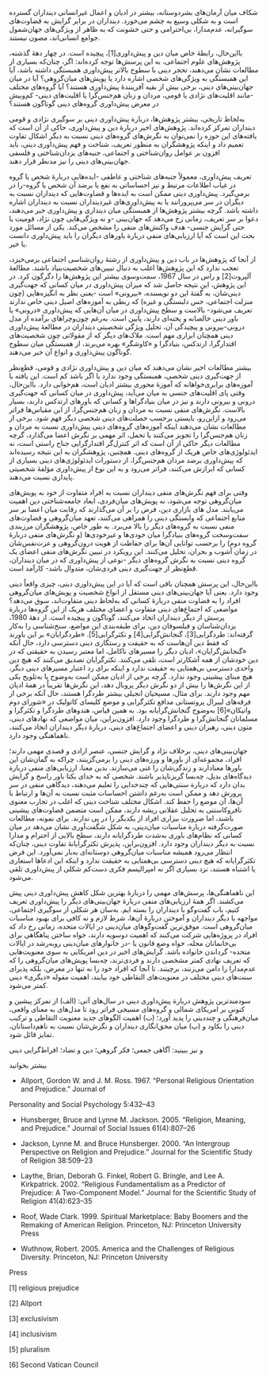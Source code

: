   شکاف میان آرمان‌های بشردوستانه، بیشتر در ادیان و اعمال غیرانسانی دینداران گسترده است و به شکلی وسیع به چشم می‌خورد. دینداران در برابر گرایش به قضاوت‌های سوگیرانه، عدم‌مدارا، بی‌احترامی و حتی خشونت که به ظاهر از ویژگی‌های جهان‌شمول جوامع انسانی‌اند، مصون نیستند.

بااین‌حال، رابطۀ خاص میان دین و پیش‌داوری[1]، پیچیده است. در چهار دهۀ گذشته، پژوهش‌های علوم اجتماعی، به این پرسش‌ها توجه کرده‌اند: اگر، چنان‌که بسیاری از مطالعات نشان می‌دهند، تحجر دینی با سطوح بالاتر پیش‌داوری همبستگی داشته باشد، آیا این همبستگی به ویژگی‌های شخصی اشاره دارد یا پویش‌های میان‌گروهی؟ آیا در میان جهان‌بینی‌های دینی، برخی بیش از بقیه آفرینندۀ پیش‌داوری هستند؟ آیا گروه‌های مختلف -مانند اقلیت‌های نژادی یا قومی، مردان و زنان هم‌جنس‌گرا یا اقلیت‌های دینی- کم‌وبیش در معرض پیش‌داوری گروه‌های دینی گوناگون هستند؟

به‌لحاظ تاریخی، بیشتر پژوهش‌ها، دربارة پیش‌داوری دینی بر سوگیری نژادی و قومی دینداران تمرکز کرده‌اند. پژوهش‌های اخیر دربارۀ دین و پیش‌داوری، حاکی از آن است که یافته‌های این حوزه را نمی‌توان به نگرش‌های گروه‌های دینی نسبت به دیگر اشکال تفاوت تعمیم داد و اینکه پژوهشگران به منظور تعریف، شناخت و فهم پیش‌داوری دینی، باید افزون بر عوامل روان‌شناختی و اجتماعی، جنبه‌های یزدان‌شناختی و فلسفی جهان‌بینی‌های دینی را نیز مدنظر قرار دهند.

تعریف پیش‌داوری، معمولاً جنبه‌های شناختی و عاطفی -ایده‌هایی دربارۀ شخص یا گروه در غیاب اطلاعات مرتبط و نیز احساساتی به نفع یا برضد آن شخص یا گروه-را در برمی‌گیرد. پیش‌داوری دینی ممکن است به ایده‌ها و قضاوت‌هایی که دینداران نسبت به دیگران در سر می‌پرورانند یا به پیش‌داوری‌های غیردینداران نسبت به دینداران اشاره داشته باشد. گرچه بیشتر پژوهش‌ها از همبستگی میان دینداری و پیش‌داوری خبر می‌دهند، دعوا بر سر تعریف، زمانی رخ می‌دهد که جهان‌بینی -و نه ویژگی‌هایی چون نژاد، قومیت یا حتی گرایش جنسی- هدف واکنش‌های منفی را مشخص می‌کند. یکی از مسائل مورد بحث این است که آیا ارزیابی‌های منفی دربارة باورهای دیگران را باید پیش‌داوری دانست یا خیر.

 از آنجا که پژوهش‌ها در باب دین و پیش‌داوری از رشتۀ روان‌شناسی اجتماعی برمی‌خیزد، تعجب ندارد که این پژوهش‌ها اغلب به دنبال تبیین‌های شخصیت‌بنیاد باشند. مطالعۀ آلپروت[2] و راس در سال 1967، سمت‌وسوی بیشتر این پژوهش‌ها را دگرگون کرد. در این پژوهش، این نتیجه حاصل شد که میزان پیش‌داوری در میان کسانی که جهت‌گیری دینی‌شان، به گفتۀ این دو نویسنده، «بیرونی» است -یعنی نظر به انگیزه‌هایی (چون منزلت اجتماعی، حس دلبستگی و غیره) که ربطی به آموزه‌های اصیل دینی خاص ندارند تعریف می‌شود- بالاست و سطح پیش‌داوری در میان آن‌هایی که پیش‌داوری «درونی» یا باور دینی خالصانه و پخته‌ای دارند، پایین است. به‌رغم چون‌وچراهای برآمده از مدل درونی-بیرونی و پیچیدگی آن، تحلیل ویژگی شخصیتی دینداران در مطالعۀ پیش‌داوری دینی همچنان ابزاری مهم است. ملاک‌های دیگر که از مقولاتی چون شخصیت‌های اقتدارگرا، ارتدکس، بنیادگرا و «کاوشگر» بهره می‌برند، از همبستگی میان سطوح گوناگون پیش‌داوری و انواع آن خبر می‌دهند.

 بیشتر مطالعات اخیر نشان می‌دهند که میان دین و پیش‌داوری نژادی و قومی، قطع‌نظر از جهت‌گیری دینی شخصی، همبستگی وجود ندارد یا اگر باشد کم است. این یافته با آموزه‌های برابری‌خواهانه که آموزۀ محوری بیشتر ادیان است، هم‌خوانی دارد. بااین‌حال، وقتی پای اقلیت‌های جنسی به میان می‌آید، پیش‌داوری در میان کسانی که جهت‌گیری درونی و بیرونی دارند و نیز در میان بنیادگراها و کسانی که باورهای ارتدکس دارند، بسیار بالاست. نگرش‌های منفی نسبت به مردان و زنان هم‌جنس‌گرا، از این مقیاس‌ها فراتر می‌رود و ازاین‌رو، بایستی برحسب خصلت‌های دینی شخصی دیگر فهم شود. برخی از مطالعات نشان می‌دهند اینکه آموزه‌های گروه‌های دینی پیش‌داوری نسبت به مردان و زنان هم‌جنس‌گرا را تجویز می‌کنند یا تحمل، اثر مهمی بر نگرش اعضا می‌گذارد، گرچه مطالعات دیگر حاکی از آن است که اثر کنترل‌گر اقتدارگرایی جناح راستی است، نه ایدئولوژی‌های خاص هریک از گروه‌های دینی. همچنین، پژوهشگران به این نتیجه رسیده‌اند که پیش‌داوری برضد مردان هم‌جنس‌گرا، از دستورات ایدئولوژی‌های دینی بسیاری از کسانی که ابرازش می‌کنند، فراتر می‌رود و به این نوع از پیش‌داوری مؤلفۀ شخصیتی پایداری نسبت می‌دهند.

وقتی برای فهم نگرش‌های منفی دینداران نسبت به افراد متفاوت از خود به پویش‌های میان‌گروهی توجه می‌شود، نه پویش‌های میان‌فردی، ابعاد جامعه‌شناختی دین اهمیت می‌یابند. مدل های بازاری دین، فرض را بر آن می‌گذارند که رقابت میان اعضا بر سر منابع اجتماعی که وابستگی دینی را همراهی می‌کنند، تعهد میان‌گروهی و قضاوت‌های منفی نسبت به گروه‌های دیگر را بالا می‌برد. به طور خاص، پژوهشگران مرزبندی سفت‌وسخت گروه‌های بنیادگرا میان خودی‌ها و غیرخودی‌ها (و نگرش‌های منفی دربارۀ گروه دوم) را برحسب توانایی آن‌ها برای حفاظت از هویت درون‌گروهی و عزت‌نفس‌شان در زمان آشوب و بحران، تحلیل می‌کنند. این رویکرد در تبیین نگرش‌های منفی اعضای یک گروه دینی نسبت به نگرش گروه‌های دیگر -نوعی از پیش‌داوری که در میان دینداران، قطع‌نظر از جهت‌گیری دینی فردی‌شان، متدوال باشد- کارآمد است.

 بااین‌حال، این پرسش همچنان باقی است که آیا در این پیش‌داوری دینی، چیزی واقعاٌ دینی وجود دارد. یعنی آیا جهان‌بینی‌های دینی مستقل از انواع شخصیت و پویش‌های میان‌گروهی افراد را به قضاوت منفی دربارۀ کسانی که به‌لحاظ دینی متفاوت‌اند، سوق می‌دهد؟ مواضعی که اجتماع‌های دینی متفاوت و اعضای مختلف هریک از این گروه‌ها دربارة پرسش از دیگر دینداران اتخاذ می‌کنند، گوناگون و پیچیده است. از دهۀ 1980، یزدان‌شناسان و فیلسوفان دین، برای طبقه‌بندی این مواضع، سنخ‌شناسی‌ را به‌کار گرفته‌اند: طردگرایی[3]، گنجانش‌گرایی[4] و تکثرگرایی[5]. «طردگرایان» بر این باورند که فقط دین آن‌هاست که به حقیقت و رستگاری دینی دسترسی دارد، حال آنکه «گنجانش‌گرایان»، ادیان دیگر را مسیرهای ناکامل، اما معتبر رسیدن به حقیقتی که در دین خودشان از همه آشکارتر است، تلقی می‌کنند. تکثرگرایان تصدیق می‌کنند که هیچ دین واحدی دسترسی بی‌همتایی به حقیقت ندارد و اینکه برای رد اعتبار مسیرهای دینی دیگر، هیچ مبنای پیشینی وجود ندارد. گرچه برخی از ادیان ممکن است به‌وضوح یا به‌تلویح یکی از این نگرش‌ها را بیش از دو نگرش دیگر پروبال دهد، این نگرش‌ها تقریباً در همۀ ادیان مهم وجود دارند. برای مثال، مسیحیان انجیلی بیشتر طردگرا هستند، حال آنکه برخی از فرقه‌های لیبرال پروتستانی مدافع تکثرگرایی و موضع کلیسای کاتولیک در «شورای دوم واتیکان»[6] به‌وضوح گنجانش‌گرایانه بود. به همین قیاس، هندوهای طردگرا و تکثرگرا و مسلمانان گنجانش‌گرا و طردگرا وجود دارد. افزون‌براین، میان مواضعی که نهادهای دینی، متون دینی، رهبران دینی و اعضای اجتماع‌های دینی، دربارۀ دیگر دینداران اتخاذ می‌کنند، ناهماهنگی وجود دارد.

 جهان‌بینی‌های دینی، برخلاف نژاد و گرایش جنسی، عنصر ارادی و قصدی مهمی دارند؛ افراد، مجموعه‌ای از باورها و ورزه‌های دینی را برمی‌گزینند، چراکه به گمان‌شان این باورها معنادارند و زندگی‌شان را غنی می‌سازند. بدین معنا، ارزیابی‌های منفی دربارة دیدگاه‌های بدیل، چه‌بسا گریزناپذیر باشند. شخصی که به خدای یکتا باور راسخ و گرایش بدان دارد که دربارة سنتی‌هایی که چندخدایی را تعلیم می‌دهند، دیدگاهی منفی در سر پرورش دهد و ممکن است به‌رغم داشتن احساسات مثبت نسبت به آن‌ها و ارتباط با آن‌ها، آن موضع را حفظ کند. اشکال مختلف شناخت دینی که اغلب در تجارب معنوی نافروکاستنی به تحلیل عقلانی ریشه دارند، ممکن است متضمن قضاوت‌های پیشینی باشند، اما ضرورت بیزاری افراد از یکدیگر را در پی ندارند. برای نمونه، مطالعات صورت‌گرفته دربارة مناسبات میان‌دینی، به شکل شگفت‌آوری نشان می‌دهد در میان کسانی که نظام‌های باوری به‌شدت طردگرایانه دارند، سطح بالایی از احترام و مدارا نسبت به دیگر دینداران وجود دارد. افزون‌براین، پذیرش تکثرگرایانۀ تفاوت دینی، چنان‌که انتظار می‌رود همیشه مناسبات میان‌گروهی دوستانه‌ای به‌بار نمی‌آورد. این فرض تکثرگرایانه که هیچ دینی دسترسی بی‌همتایی به حقیقت ندارد و اینکه این ادعاها استعاری یا اشتباه هستند، نزد بسیاری اگر نه امپرالیسم فکری دست‌کم شکلی از پیش‌داوری تلقی می‌شود.

این ناهماهنگی‌ها، پرسش‌های مهمی را دربارۀ بهترین شکل کاهش پیش‌داوری دینی پیش می‌کشند. اگر همۀ ارزیابی‌های منفی دربارۀ جهان‌بینی‌های دیگر را پیش‌داوری تعریف کنیم، باب گفت‌وگو با دینداران را بسته ایم. به‌سان هر شکلی از سوگیری اجتماعی، مواجهه با دیگر دینداران و آموختن دربارۀ آن‌ها، شرط لازم و نه کافی برای بهبود مناسبات میان‌گروهی است. موفق‌ترین گفت‌وگوهای میان‌دینی در ایالات متحده، زمانی رخ داد که افراد در پروژه‌هایی شرکت می‌کنند که اهمیت دوسویه دارند، خواه ساختن پناهگاهی برای بی‌خانمانان محله، خواه وضع قانون یا -در خانوارهای میان‌دینی روبه‌رشد در ایالات متحده- گرداندن خانواده باشد. گرایش‌های اخیر در دین امریکایی به سوی معنویت‌هایی که تعریف نهادی کمتر مشخصی دارند و فردی‌ترند، چه‌بسا پویش‌های میان‌گروهی را که عدم‌مدارا را دامن می‌زنند، برچینند. تا آنجا که افراد خود را نه تنها در معرض، بلکه پذیرای سنت‌های دینی مختلف در معنویت‌های التقاطی خود بیابند، اهمیت مقوله «دیگری» دینی کمتر می‌شود.

سودمندترین پژوهش دربارة پیش‌داوری دینی در سال‌های آتی: (الف) از تمرکز پیشین و کنونی بر امریکای شمالی و گروه‌های مسیحی فراتر رود تا مدل‌های به معنای واقعی، میان‌فرهنگی و چنددینی را پدید آورد؛ (ب) اهمیت الگوهای جدید معنویت التقاطی و ترکیب دینی را بکاود و (پ) میان محق‌انگاری دینداران و نگرش‌شان نسبت به ناهم‌داستانان، تمایز قائل شود.

و نیز ببینید: آگاهی جمعی؛ فکر گروهی؛ دین و تضاد؛ افراط‌گرایی دینی

بیشتر بخوانید

- Allport, Gordon W. and J. M. Ross. 1967. “Personal Religious Orientation and Prejudice.” Journal of

Personality and Social Psychology 5:432–43

- Hunsberger, Bruce and Lynne M. Jackson. 2005. “Religion, Meaning, and Prejudice.” Journal of Social Issues 61(4):807–26

- Jackson, Lynne M. and Bruce Hunsberger. 2000. “An Intergroup Perspective on Religion and Prejudice.” Journal for the Scientific Study of Religion 38:509–23

- Laythe, Brian, Deborah G. Finkel, Robert G. Bringle, and Lee A. Kirkpatrick. 2002. “Religious Fundamentalism as a Predictor of Prejudice: A Two-Component Model.” Journal for the Scientific Study of Religion 41(4):623–35

- Roof, Wade Clark. 1999. Spiritual Marketplace: Baby Boomers and the Remaking of American Religion. Princeton, NJ: Princeton University Press

- Wuthnow, Robert. 2005. America and the Challenges of Religious Diversity. Princeton, NJ: Princeton University

Press

 [1] religious prejudice

[2] Allport

 [3] exclusivism

 [4] inclusivism

 [5] pluralism

 [6] Second Vatican Council

 

 

 

 